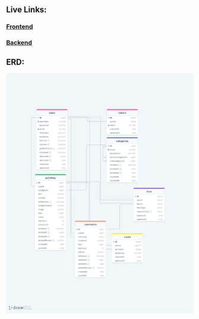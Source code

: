 ## Live Links:
  ### [Frontend](https://activity-blog-app.vercel.app/)
  ### [Backend](https://activity-blogapp.onrender.com)

## ERD:
![](./drawSQL-image-export-2024-05-13.png)
